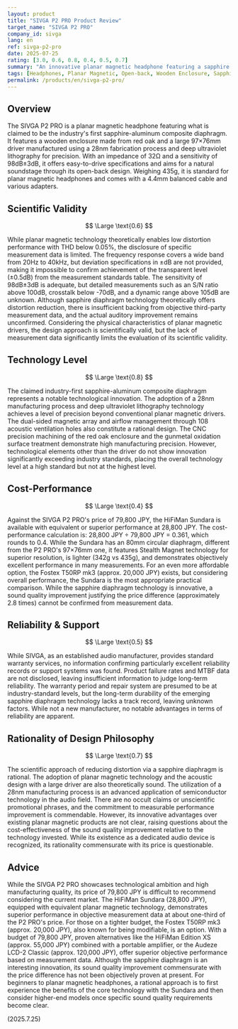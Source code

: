 ```yaml
---
layout: product
title: "SIVGA P2 PRO Product Review"
target_name: "SIVGA P2 PRO"
company_id: sivga
lang: en
ref: sivga-p2-pro
date: 2025-07-25
rating: [3.0, 0.6, 0.8, 0.4, 0.5, 0.7]
summary: "An innovative planar magnetic headphone featuring a sapphire diaphragm, but it faces challenges in cost-performance."
tags: [Headphones, Planar Magnetic, Open-back, Wooden Enclosure, Sapphire Diaphragm]
permalink: /products/en/sivga-p2-pro/
---
```


## Overview

The SIVGA P2 PRO is a planar magnetic headphone featuring what is claimed to be the industry's first sapphire-aluminum composite diaphragm. It features a wooden enclosure made from red oak and a large 97×76mm driver manufactured using a 28nm fabrication process and deep ultraviolet lithography for precision. With an impedance of 32Ω and a sensitivity of 98dB±3dB, it offers easy-to-drive specifications and aims for a natural soundstage through its open-back design. Weighing 435g, it is standard for planar magnetic headphones and comes with a 4.4mm balanced cable and various adapters.

## Scientific Validity

$$ \Large \text{0.6} $$

While planar magnetic technology theoretically enables low distortion performance with THD below 0.05%, the disclosure of specific measurement data is limited. The frequency response covers a wide band from 20Hz to 40kHz, but deviation specifications in ±dB are not provided, making it impossible to confirm achievement of the transparent level (±0.5dB) from the measurement standards table. The sensitivity of 98dB±3dB is adequate, but detailed measurements such as an S/N ratio above 100dB, crosstalk below -70dB, and a dynamic range above 105dB are unknown. Although sapphire diaphragm technology theoretically offers distortion reduction, there is insufficient backing from objective third-party measurement data, and the actual auditory improvement remains unconfirmed. Considering the physical characteristics of planar magnetic drivers, the design approach is scientifically valid, but the lack of measurement data significantly limits the evaluation of its scientific validity.

## Technology Level

$$ \Large \text{0.8} $$

The claimed industry-first sapphire-aluminum composite diaphragm represents a notable technological innovation. The adoption of a 28nm manufacturing process and deep ultraviolet lithography technology achieves a level of precision beyond conventional planar magnetic drivers. The dual-sided magnetic array and airflow management through 108 acoustic ventilation holes also constitute a rational design. The CNC precision machining of the red oak enclosure and the gunmetal oxidation surface treatment demonstrate high manufacturing precision. However, technological elements other than the driver do not show innovation significantly exceeding industry standards, placing the overall technology level at a high standard but not at the highest level.

## Cost-Performance

$$ \Large \text{0.4} $$

Against the SIVGA P2 PRO's price of 79,800 JPY, the HiFiMan Sundara is available with equivalent or superior performance at 28,800 JPY. The cost-performance calculation is: 28,800 JPY ÷ 79,800 JPY = 0.361, which rounds to 0.4. While the Sundara has an 80mm circular diaphragm, different from the P2 PRO's 97×76mm one, it features Stealth Magnet technology for superior resolution, is lighter (342g vs 435g), and demonstrates objectively excellent performance in many measurements. For an even more affordable option, the Fostex T50RP mk3 (approx. 20,000 JPY) exists, but considering overall performance, the Sundara is the most appropriate practical comparison. While the sapphire diaphragm technology is innovative, a sound quality improvement justifying the price difference (approximately 2.8 times) cannot be confirmed from measurement data.

## Reliability & Support

$$ \Large \text{0.5} $$

While SIVGA, as an established audio manufacturer, provides standard warranty services, no information confirming particularly excellent reliability records or support systems was found. Product failure rates and MTBF data are not disclosed, leaving insufficient information to judge long-term reliability. The warranty period and repair system are presumed to be at industry-standard levels, but the long-term durability of the emerging sapphire diaphragm technology lacks a track record, leaving unknown factors. While not a new manufacturer, no notable advantages in terms of reliability are apparent.

## Rationality of Design Philosophy

$$ \Large \text{0.7} $$

The scientific approach of reducing distortion via a sapphire diaphragm is rational. The adoption of planar magnetic technology and the acoustic design with a large driver are also theoretically sound. The utilization of a 28nm manufacturing process is an advanced application of semiconductor technology in the audio field. There are no occult claims or unscientific promotional phrases, and the commitment to measurable performance improvement is commendable. However, its innovative advantages over existing planar magnetic products are not clear, raising questions about the cost-effectiveness of the sound quality improvement relative to the technology invested. While its existence as a dedicated audio device is recognized, its rationality commensurate with its price is questionable.

## Advice

While the SIVGA P2 PRO showcases technological ambition and high manufacturing quality, its price of 79,800 JPY is difficult to recommend considering the current market. The HiFiMan Sundara (28,800 JPY), equipped with equivalent planar magnetic technology, demonstrates superior performance in objective measurement data at about one-third of the P2 PRO's price. For those on a tighter budget, the Fostex T50RP mk3 (approx. 20,000 JPY), also known for being modifiable, is an option. With a budget of 79,800 JPY, proven alternatives like the HiFiMan Edition XS (approx. 55,000 JPY) combined with a portable amplifier, or the Audeze LCD-2 Classic (approx. 120,000 JPY), offer superior objective performance based on measurement data. Although the sapphire diaphragm is an interesting innovation, its sound quality improvement commensurate with the price difference has not been objectively proven at present. For beginners to planar magnetic headphones, a rational approach is to first experience the benefits of the core technology with the Sundara and then consider higher-end models once specific sound quality requirements become clear.

(2025.7.25)
